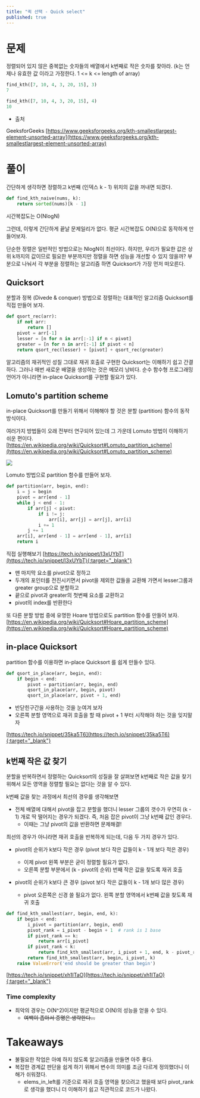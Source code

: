 ```yaml
---
title: "퀵 선택 - Quick select"
published: true
---
```


# 문제

정렬되어 있지 않은 중복없는 숫자들의 배열에서 k번째로 작은 숫자를 찾아라. (k는 언제나 유효한 값 이라고 가정한다. 1 <= k  <= length of array)

```py
find_kth([7, 10, 4, 3, 20, 15], 3)
7

find_kth([7, 10, 4, 3, 20, 15], 4)
10
```

* 출처

GeeksforGeeks [https://www.geeksforgeeks.org/kth-smallestlargest-element-unsorted-array](https://www.geeksforgeeks.org/kth-smallestlargest-element-unsorted-array)


# 풀이

간단하게 생각하면 정렬하고 k번째 (인덱스 k - 1) 위치의 값을 꺼내면 되겠다.

```py
def find_kth_naive(nums, k):
    return sorted(nums)[k - 1]
```
시간복잡도는 O(NlogN)

그런데, 이렇게 간단하게 끝날 문제일리가 없다. 평균 시간복잡도 O(N)으로 동작하게 만들어보자.

단순한 정렬은 일반적인 방법으로는 NlogN이 최선이다. 하지만, 우리가 필요한 값은 상위 k까지의 값이므로 필요한 부분까지만 정렬을 하면 성능을 개선할 수 있지 않을까? 부분으로 나눠서 각 부분을 정렬하는 알고리즘 하면 Quicksort가 가장 먼저 떠오른다.

## Quicksort

분할과 정복 (Divede & conquer) 방법으로 정렬하는 대표적인 알고리즘 Quicksort를 직접 만들어 보자.

```py
def qsort_rec(arr):
    if not arr:
        return []
    pivot = arr[-1]
    lesser = [n for n in arr[:-1] if n < pivot]
    greater = [n for n in arr[:-1] if pivot < n]
    return qsort_rec(lesser) + [pivot] + qsort_rec(greater)
```

알고리즘의 재귀적인 성질 그대로 재귀 호출로 구현한 Quicksort는 이해하기 쉽고 간결하다. 그러나 매번 새로운 배열을 생성하는 것은 메모리 낭비다. 순수 함수형 프로그래밍 언어가 아니라면 in-place Quicksort를 구현할 필요가 있다.

## Lomuto's partition scheme

in-place Quicksort를 만들기 위해서 이해해야 할 것은 분할 (partition) 함수의 동작 방식이다.

여러가지 방법들이 오래 전부터 연구되어 있는데 그 가운데 Lomuto 방법이 이해하기 쉬운 편이다.
[https://en.wikipedia.org/wiki/Quicksort#Lomuto_partition_scheme](https://en.wikipedia.org/wiki/Quicksort#Lomuto_partition_scheme)

![](https://upload.wikimedia.org/wikipedia/commons/8/84/Lomuto_animated.gif)

Lomuto 방법으로 partition 함수를 만들어 보자.

```py
def partition(arr, begin, end):
    i = j = begin
    pivot = arr[end - 1]
    while j < end - 1:
        if arr[j] < pivot:
            if i != j:
                arr[i], arr[j] = arr[j], arr[i]
            i += 1
        j += 1
    arr[i], arr[end - 1] = arr[end - 1], arr[i]
    return i
```
직접 실행해보기 [https://tech.io/snippet/I3xUYbT](https://tech.io/snippet/I3xUYbT){:target="_blank"}

* 맨 마지막 요소를 pivot으로 정하고
* 두개의 포인터를 전진시키면서 pivot을 제외한 값들을 교환해 가면서 lesser그룹과 greater group으로 분할하고
* 끝으로 pivot과 greater의 첫번째 요소를 교환하고
* pivot의 index를 반환한다

또 다른 분할 방법 중에 유명한 Hoare 방법으로도 partition 함수를 만들어 보자.
[https://en.wikipedia.org/wiki/Quicksort#Hoare_partition_scheme](https://en.wikipedia.org/wiki/Quicksort#Hoare_partition_scheme)

## in-place Quicksort

partition 함수를 이용하면 in-place Quicksort 를 쉽게 만들수 있다.

```py
def qsort_in_place(arr, begin, end):
    if begin < end:
        pivot = partition(arr, begin, end)
        qsort_in_place(arr, begin, pivot)
        qsort_in_place(arr, pivot + 1, end)
```

* 반닫힌구간을 사용하는 것을 눈여겨 보자
* 오른쪽 분할 영역으로 재귀 호출을 할 때 pivot + 1 부터 시작해야 하는 것을 잊지말자

[https://tech.io/snippet/35ka5T6](https://tech.io/snippet/35ka5T6){:target="_blank"}


## k번째 작은 값 찾기

분할을 반복하면서 정렬하는 Quicksort의 성질을 잘 살펴보면 k번째로 작은 값을 찾기 위해서 모든 영역을 정렬할 필요는 없다는 것을 알 수 있다.

k번째 값을 찾는 과정에서 최선의 경우를 생각해보면

* 전체 배열에 대해서 pivot을 잡고 분할을 했더니 lesser 그룹의 갯수가 우연히 (k - 1) 개로 딱 떨어지는 경우가 되겠다. 즉, 처음 잡은 pivot이 그냥 k번째 값인 경우다.
    * 이때는 그냥 pivot의 값을 반환하면 문제해결!

최선의 경우가 아니라면 재귀 호출을 반복하게 되는데, 다음 두 가지 경우가 있다.

* pivot의 순위가 k보다 작은 경우 (pivot 보다 작은 값들이 k - 1개 보다 적은 경우)
    * 이제 pivot 왼쪽 부분은 굳이 정렬할 필요가 없다.
    * 오른쪽 분할 부분에서 (k - pivot의 순위) 번째 작은 값을 찾도록 재귀 호출

* pivot의 순위가 k보다 큰 경우 (pivot 보다 작은 값들이 k - 1개 보다 많은 경우)
    * pivot 오른쪽은 신경 쓸 필요가 없다. 왼쪽 분할 영역에서 k번째 값을 찾도록 재귀 호출

```py
def find_kth_smallest(arr, begin, end, k):
    if begin < end:
        i_pivot = partition(arr, begin, end)
        pivot_rank = i_pivot - begin + 1  # rank is 1 base
        if pivot_rank == k:
            return arr[i_pivot]
        if pivot_rank < k:
            return find_kth_smallest(arr, i_pivot + 1, end, k - pivot_rank)
        return find_kth_smallest(arr, begin, i_pivot, k)
    raise ValueError('end should be greater than begin')
```

[https://tech.io/snippet/xh1ITaO](https://tech.io/snippet/xh1ITaO){:target="_blank"}

### Time complexity

* 최악의 경우는 O(N^2)이지만 평균적으로 O(N)의 성능을 얻을 수 있다.
    * ~~여백이 좁아서 증명은 생략한다...~~

# Takeaways

* 불필요한 작업은 아예 하지 않도록 알고리즘을 만들면 아주 좋다.
* 복잡한 경계값 판단을 쉽게 하기 위해서 변수의 의미를 조금 다르게 정의했더니 이해가 쉬워졌다.
    * elems_in_left를 기준으로 재귀 호출 영역을 찾으려고 했을때 보다 pivot_rank로 생각을 했더니 더 이해하기 쉽고 직관적으로 코드가 나왔다.
